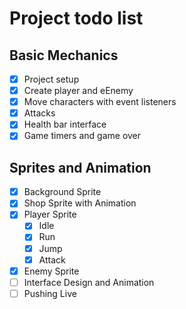 # Project todo list

## Basic Mechanics

- [x] Project setup
- [x] Create player and eEnemy
- [x] Move characters with event listeners
- [x] Attacks
- [x] Health bar interface
- [x] Game timers and game over

## Sprites and Animation

- [x] Background Sprite
- [x] Shop Sprite with Animation
- [x] Player Sprite
  - [x] Idle
  - [x] Run
  - [x] Jump
  - [x] Attack
- [x] Enemy Sprite
- [ ] Interface Design and Animation
- [ ] Pushing Live
